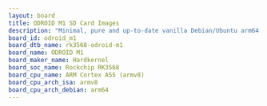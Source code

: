```yaml
---
layout: board
title: ODROID M1 SD Card Images
description: "Minimal, pure and up-to-date vanilla Debian/Ubuntu arm64 SD card images for ODROID M1 by Hardkernel, SoC: Rockchip RK3568, CPU ISA: armv8"
board_id: odroid_m1
board_dtb_name: rk3568-odroid-m1
board_name: ODROID M1
board_maker_name: Hardkernel
board_soc_name: Rockchip RK3568
board_cpu_name: ARM Cortex A55 (armv8)
board_cpu_arch_isa: armv8
board_cpu_arch_debian: arm64
---
```

